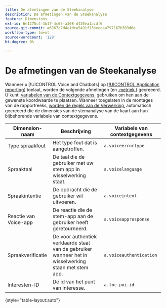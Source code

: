 ```yaml
---
title: De afmetingen van de Steekanalyse
description: De afmetingen van de Steekanalyse
feature: Dimensions
exl-id: 6e1275c4-3b17-4c65-a308-d420ea1acdf6
source-git-commit: a6967c7d4e1dca5491f13beccaa797167b503d6e
workflow-type: tm+mt
source-wordcount: '128'
ht-degree: 0%

---
```


# De afmetingen van de Steekanalyse

Wanneer u [!UICONTROL Voice and Chatbots] op [[!UICONTROL Application reporting]](/help/admin/tools/manage-rs/edit-settings/app-reporting.md) toelaat, worden de volgende afmetingen (en [&#x200B; metriek &#x200B;](../metrics/voice-metrics.md)) gecreeerd. U kunt [&#x200B; variabelen van de Contextgegevens &#x200B;](/help/implement/vars/page-vars/contextdata.md) gebruiken om hen aan de gewenste koordwaarde te plaatsen. Wanneer toegelaten in de montages van de rapportreeks, [&#x200B; worden de regels van de Verwerking &#x200B;](/help/admin/tools/manage-rs/edit-settings/general/processing-rules/pr-overview.md) automatisch gecreeerd die de dimensies van de stemanalyse van de kaart aan hun bijbehorende variabele van contextgegevens.

| Dimension-naam | Beschrijving | Variabele van contextgegevens |
| --- | --- | --- |
| Type spraakfout | Het type fout dat is aangetroffen. | `a.voiceerrortype` |
| Spraaktaal | De taal die de gebruiker met uw stem app in wisselwerking staat. | `a.voicelanguage` |
| Spraakintentie | De opdracht die de gebruiker wil uitvoeren. | `a.voiceintent` |
| Reactie van Voice-app | De reactie die de stem-app aan de gebruiker heeft geretourneerd. | `a.voiceappresponse` |
| Spraakverificatie | De voor authentiek verklaarde staat van de gebruiker wanneer het in wisselwerking staan met stem app. | `a.voiceauthentication` |
| Interesten-ID | De id van het punt van interesse. | `a.loc.poi.id` |

{style="table-layout:auto"}
